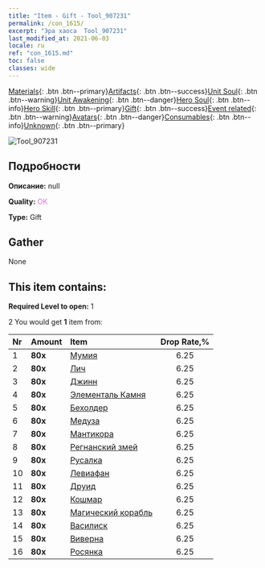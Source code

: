 ```yaml
---
title: "Item - Gift - Tool_907231"
permalink: /con_1615/
excerpt: "Эра хаоса  Tool_907231"
last_modified_at: 2021-06-03
locale: ru
ref: "con_1615.md"
toc: false
classes: wide
---
```

 [Materials](/ItemsRU/){: .btn .btn--primary}[Artifacts](/ItemsRU/Artifacts/){: .btn .btn--success}[Unit Soul](/ItemsRU/UnitSoul/){: .btn .btn--warning}[Unit Awakening](/ItemsRU/UnitAwakening/){: .btn .btn--danger}[Hero Soul](/ItemsRU/HeroSoul/){: .btn .btn--info}[Hero Skill](/ItemsRU/HeroSkill/){: .btn .btn--primary}[Gift](/ItemsRU/Gift/){: .btn .btn--success}[Event related](/ItemsRU/Events/){: .btn .btn--warning}[Avatars](/ItemsRU/Avatars/){: .btn .btn--danger}[Consumables](/ItemsRU/Consumables/){: .btn .btn--info}[Unknown](/ItemsRU/Unknown/){: .btn .btn--primary}

 ![Tool_907231](/images/t/i_907167.png)

## Подробности
 **Описание:** null

 **Quality:** <span style="color: #DA70D6">OK</span>

 **Type:** Gift

## Gather

  None

## This item contains:

 **Required Level to open:** 1

 2 You would get **1** item  from:

  | Nr | Amount |     Item    | Drop Rate,% |
  |:---|:-------|:------------|:---------:|
  | 1 |  **80x** | [Мумия](/ItemsRU/unt_215/) | 6.25 | 
  | 2 |  **80x** | [Лич](/ItemsRU/unt_212/) | 6.25 | 
  | 3 |  **80x** | [Джинн](/ItemsRU/unt_239/) | 6.25 | 
  | 4 |  **80x** | [Элементаль Камня](/ItemsRU/unt_266/) | 6.25 | 
  | 5 |  **80x** | [Бехолдер](/ItemsRU/unt_246/) | 6.25 | 
  | 6 |  **80x** | [Медуза](/ItemsRU/unt_247/) | 6.25 | 
  | 7 |  **80x** | [Мантикора](/ItemsRU/unt_249/) | 6.25 | 
  | 8 |  **80x** | [Регнанский змей](/ItemsRU/unt_276/) | 6.25 | 
  | 9 |  **80x** | [Русалка](/ItemsRU/unt_277/) | 6.25 | 
  | 10 |  **80x** | [Левиафан](/ItemsRU/unt_280/) | 6.25 | 
  | 11 |  **80x** | [Друид](/ItemsRU/unt_206/) | 6.25 | 
  | 12 |  **80x** | [Кошмар](/ItemsRU/unt_233/) | 6.25 | 
  | 13 |  **80x** | [Магический корабль](/ItemsRU/unt_242/) | 6.25 | 
  | 14 |  **80x** | [Василиск](/ItemsRU/unt_256/) | 6.25 | 
  | 15 |  **80x** | [Виверна](/ItemsRU/unt_258/) | 6.25 | 
  | 16 |  **80x** | [Росянка](/ItemsRU/unt_260/) | 6.25 | 
